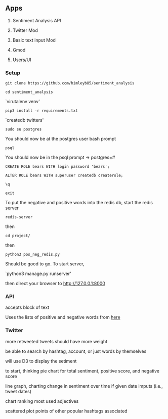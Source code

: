 ## Apps

1. Sentiment Analysis API

2. Twitter Mod

3. Basic text input Mod

4. Gmod

5. Users/UI


### Setup

`git clone https://github.com/himleyb85/sentiment_analysis`

`cd sentiment_analysis`

`virutalenv venv'

`pip3 install -r requirements.txt`

`createdb twitters'

`sudo su postgres`

You should now be at the postgres user bash prompt

`psql`

You should now be in the psql prompt -> postgres=#

`CREATE ROLE bears WITH login password 'bears';`

`ALTER ROLE bears WITH superuser createdb createrole;`

`\q`

`exit`

To put the negative and positive words into the redis db, start the redis server

`redis-server`

then

`cd project/`

then 

`python3 pos_neg_redis.py`


Should be good to go.  To start server,

`python3 manage.py runserver'

then direct your browser to http://127.0.0.1:8000


### API
accepts block of text

Uses the lists of positive and negative words from [here](http://www.cs.uic.edu/~liub/FBS/sentiment-analysis.html#lexicon)

### Twitter

more retweeted tweets should have more weight

be able to search by hashtag, account, or just words by themselves

will use D3 to display the setiment

to start, thinking pie chart for total sentiment, positive score, and negative score

line graph, charting change in sentiment over time if given date imputs (i.e., tweet dates)

chart ranking most used adjectives

scattered plot points of other popular hashtags associated 